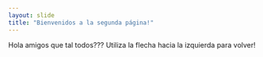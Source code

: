 ```yaml
---
layout: slide
title: "Bienvenidos a la segunda página!"
---
```

Hola amigos que tal todos???
Utiliza la flecha hacia la izquierda para volver!
